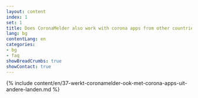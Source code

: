 ```yaml
---
layout: content
index: 1
set: 1
title: Does CoronaMelder also work with corona apps from other countries?
lang: bg
contentLang: en
categories:
- bg
- faq
showBreadCrumbs: true
showContact: true
---
```

{% include content/en/37-werkt-coronamelder-ook-met-corona-apps-uit-andere-landen.md %}
